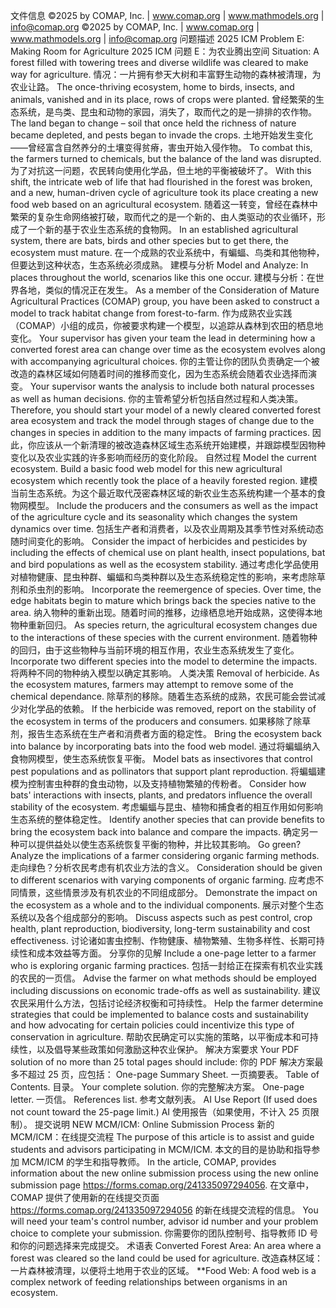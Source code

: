 文件信息
©2025 by COMAP, Inc. | www.comap.org | www.mathmodels.org | info@comap.org
©2025 by COMAP, Inc. | www.comap.org | www.mathmodels.org | info@comap.org
问题描述
2025 ICM Problem E: Making Room for Agriculture
2025 ICM 问题 E：为农业腾出空间
Situation: A forest filled with towering trees and diverse wildlife was cleared to make way for agriculture.
情况：一片拥有参天大树和丰富野生动物的森林被清理，为农业让路。
The once-thriving ecosystem, home to birds, insects, and animals, vanished and in its place, rows of crops were planted.
曾经繁荣的生态系统，是鸟类、昆虫和动物的家园，消失了，取而代之的是一排排的农作物。
The land began to change – soil that once held the richness of nature became depleted, and pests began to invade the crops.
土地开始发生变化——曾经富含自然养分的土壤变得贫瘠，害虫开始入侵作物。
To combat this, the farmers turned to chemicals, but the balance of the land was disrupted.
为了对抗这一问题，农民转向使用化学品，但土地的平衡被破坏了。
With this shift, the intricate web of life that had flourished in the forest was broken, and a new, human-driven cycle of agriculture took its place creating a new food web based on an agricultural ecosystem.
随着这一转变，曾经在森林中繁荣的复杂生命网络被打破，取而代之的是一个新的、由人类驱动的农业循环，形成了一个新的基于农业生态系统的食物网。
In an established agricultural system, there are bats, birds and other species but to get there, the ecosystem must mature.
在一个成熟的农业系统中，有蝙蝠、鸟类和其他物种，但要达到这种状态，生态系统必须成熟。
建模与分析
Model and Analyze: In places throughout the world, scenarios like this one occur.
建模与分析：在世界各地，类似的情况正在发生。
As a member of the Consideration of Mature Agricultural Practices (COMAP) group, you have been asked to construct a model to track habitat change from forest-to-farm.
作为成熟农业实践（COMAP）小组的成员，你被要求构建一个模型，以追踪从森林到农田的栖息地变化。
Your supervisor has given your team the lead in determining how a converted forest area can change over time as the ecosystem evolves along with accompanying agricultural choices.
你的主管让你的团队负责确定一个被改造的森林区域如何随着时间的推移而变化，因为生态系统会随着农业选择而演变。
Your supervisor wants the analysis to include both natural processes as well as human decisions.
你的主管希望分析包括自然过程和人类决策。
Therefore, you should start your model of a newly cleared converted forest area ecosystem and track the model through stages of change due to the changes in species in addition to the many impacts of farming practices.
因此，你应该从一个新清理的被改造森林区域生态系统开始建模，并跟踪模型因物种变化以及农业实践的许多影响而经历的变化阶段。
自然过程
Model the current ecosystem. Build a basic food web model for this new agricultural ecosystem which recently took the place of a heavily forested region.
建模当前生态系统。为这个最近取代茂密森林区域的新农业生态系统构建一个基本的食物网模型。
Include the producers and the consumers as well as the impact of the agriculture cycle and its seasonality which changes the system dynamics over time.
包括生产者和消费者，以及农业周期及其季节性对系统动态随时间变化的影响。
Consider the impact of herbicides and pesticides by including the effects of chemical use on plant health, insect populations, bat and bird populations as well as the ecosystem stability.
通过考虑化学品使用对植物健康、昆虫种群、蝙蝠和鸟类种群以及生态系统稳定性的影响，来考虑除草剂和杀虫剂的影响。
Incorporate the reemergence of species. Over time, the edge habitats begin to mature which brings back the species native to the area.
纳入物种的重新出现。随着时间的推移，边缘栖息地开始成熟，这使得本地物种重新回归。
As species return, the agricultural ecosystem changes due to the interactions of these species with the current environment.
随着物种的回归，由于这些物种与当前环境的相互作用，农业生态系统发生了变化。
Incorporate two different species into the model to determine the impacts.
将两种不同的物种纳入模型以确定其影响。
人类决策
Removal of herbicide. As the ecosystem matures, farmers may attempt to remove some of the chemical dependance.
除草剂的移除。随着生态系统的成熟，农民可能会尝试减少对化学品的依赖。
If the herbicide was removed, report on the stability of the ecosystem in terms of the producers and consumers.
如果移除了除草剂，报告生态系统在生产者和消费者方面的稳定性。
Bring the ecosystem back into balance by incorporating bats into the food web model.
通过将蝙蝠纳入食物网模型，使生态系统恢复平衡。
Model bats as insectivores that control pest populations and as pollinators that support plant reproduction.
将蝙蝠建模为控制害虫种群的食虫动物，以及支持植物繁殖的传粉者。
Consider how bats' interactions with insects, plants, and predators influence the overall stability of the ecosystem.
考虑蝙蝠与昆虫、植物和捕食者的相互作用如何影响生态系统的整体稳定性。
Identify another species that can provide benefits to bring the ecosystem back into balance and compare the impacts.
确定另一种可以提供益处以使生态系统恢复平衡的物种，并比较其影响。
Go green? Analyze the implications of a farmer considering organic farming methods.
走向绿色？分析农民考虑有机农业方法的含义。
Consideration should be given to different scenarios with varying components of organic farming.
应考虑不同情景，这些情景涉及有机农业的不同组成部分。
Demonstrate the impact on the ecosystem as a whole and to the individual components.
展示对整个生态系统以及各个组成部分的影响。
Discuss aspects such as pest control, crop health, plant reproduction, biodiversity, long-term sustainability and cost effectiveness.
讨论诸如害虫控制、作物健康、植物繁殖、生物多样性、长期可持续性和成本效益等方面。
分享你的见解
Include a one-page letter to a farmer who is exploring organic farming practices.
包括一封给正在探索有机农业实践的农民的一页信。
Advise the farmer on what methods should be employed including discussions on economic trade-offs as well as sustainability.
建议农民采用什么方法，包括讨论经济权衡和可持续性。
Help the farmer determine strategies that could be implemented to balance costs and sustainability and how advocating for certain policies could incentivize this type of conservation in agriculture.
帮助农民确定可以实施的策略，以平衡成本和可持续性，以及倡导某些政策如何激励这种农业保护。
解决方案要求
Your PDF solution of no more than 25 total pages should include:
你的 PDF 解决方案最多不超过 25 页，应包括：
One-page Summary Sheet.
一页摘要表。
Table of Contents.
目录。
Your complete solution.
你的完整解决方案。
One-page letter.
一页信。
References list.
参考文献列表。
AI Use Report (If used does not count toward the 25-page limit.)
AI 使用报告（如果使用，不计入 25 页限制）。
提交说明
NEW MCM/ICM: Online Submission Process
新的 MCM/ICM：在线提交流程
The purpose of this article is to assist and guide students and advisors participating in MCM/ICM.
本文的目的是协助和指导参加 MCM/ICM 的学生和指导教师。
In the article, COMAP, provides information about the new online submission process using the new online submission page https://forms.comap.org/241335097294056.
在文章中，COMAP 提供了使用新的在线提交页面 https://forms.comap.org/241335097294056 的新在线提交流程的信息。
You will need your team's control number, advisor id number and your problem choice to complete your submission.
你需要你的团队控制号、指导教师 ID 号和你的问题选择来完成提交。
术语表
Converted Forest Area: An area where a forest was cleared so the land could be used for agriculture.
改造森林区域：一片森林被清理，以便将土地用于农业的区域。
**Food Web: A food web is a complex network of feeding relationships between organisms in an ecosystem.